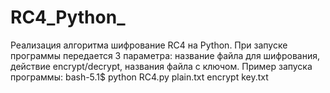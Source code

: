 # RC4_Python_
Реализация алгоритма шифрование RC4 на Python. При запуске программы передается 3 параметра: название файла для шифрования, действие encrypt/decrypt, названия файла с ключом. Пример запуска программы: bash-5.1$ python RC4.py plain.txt encrypt key.txt 
